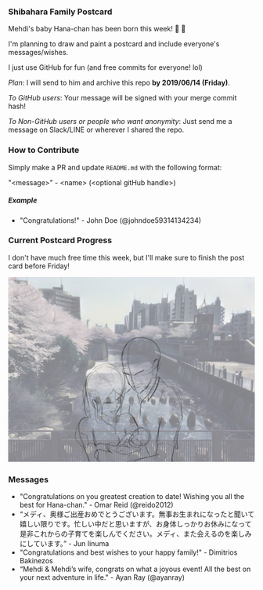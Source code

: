 ### Shibahara Family Postcard

Mehdi's baby Hana-chan has been born this week! 🎊 🎉

I'm planning to draw and paint a postcard and include everyone's messages/wishes.

I just use GitHub for fun (and free commits for everyone! lol)

_Plan_: I will send to him and archive this repo **by 2019/06/14 (Friday)**.

_To GitHub users_: Your message will be signed with your merge commit hash!

_To Non-GitHub users or people who want anonymity_: Just send me a message on Slack/LINE or wherever I shared the repo.

### How to Contribute

Simply make a PR and update `README.md` with the following format:

"\<message\>" - \<name\> (\<optional gitHub handle\>)

##### Example

- "Congratulations!" - John Doe (@johndoe59314134234)

### Current Postcard Progress

I don't have much free time this week, but I'll make sure to finish the post card before Friday!

![Postcard](postcard/03_postcard_staging.jpg)

### Messages

- "Congratulations on you greatest creation to date! Wishing you all the best for Hana-chan." - Omar Reid (@reido2012)
- “メディ、奥様ご出産おめでとうございます。無事お生まれになったと聞いて嬉しい限りです。忙しい中だと思いますが、お身体しっかりお休みになって是非これからの子育てを楽しんでください。メディ、また会えるのを楽しみにしています。” - Jun Iinuma
- "Congratulations and best wishes to your happy family!" - Dimitrios Bakinezos
- “Mehdi & Mehdi’s wife, congrats on what a joyous event! All the best on your next adventure in life." - Ayan Ray (@ayanray)
